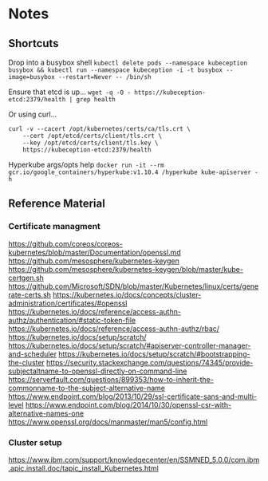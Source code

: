 # Notes



## Shortcuts

Drop into a busybox shell
`kubectl delete pods --namespace kubeception busybox && kubectl run --namespace kubeception -i -t busybox --image=busybox --restart=Never -- /bin/sh`

Ensure that etcd is up...
`wget -q -O - https://kubeception-etcd:2379/health | grep health`

Or using curl...

```shell
curl -v --cacert /opt/kubernetes/certs/ca/tls.crt \
    --cert /opt/etcd/certs/client/tls.crt \
    --key /opt/etcd/certs/client/tls.key \
    https://kubeception-etcd:2379/health
```

Hyperkube args/opts help
`docker run -it --rm  gcr.io/google_containers/hyperkube:v1.10.4 /hyperkube kube-apiserver -h`


## Reference Material



### Certificate managment
https://github.com/coreos/coreos-kubernetes/blob/master/Documentation/openssl.md
https://github.com/mesosphere/kubernetes-keygen
https://github.com/mesosphere/kubernetes-keygen/blob/master/kube-certgen.sh
https://github.com/Microsoft/SDN/blob/master/Kubernetes/linux/certs/generate-certs.sh
https://kubernetes.io/docs/concepts/cluster-administration/certificates/#openssl
https://kubernetes.io/docs/reference/access-authn-authz/authentication/#static-token-file
https://kubernetes.io/docs/reference/access-authn-authz/rbac/
https://kubernetes.io/docs/setup/scratch/
https://kubernetes.io/docs/setup/scratch/#apiserver-controller-manager-and-scheduler
https://kubernetes.io/docs/setup/scratch/#bootstrapping-the-cluster
https://security.stackexchange.com/questions/74345/provide-subjectaltname-to-openssl-directly-on-command-line
https://serverfault.com/questions/899353/how-to-inherit-the-commonname-to-the-subject-alternative-name
https://www.endpoint.com/blog/2013/10/29/ssl-certificate-sans-and-multi-level
https://www.endpoint.com/blog/2014/10/30/openssl-csr-with-alternative-names-one
https://www.openssl.org/docs/manmaster/man5/config.html


### Cluster setup
https://www.ibm.com/support/knowledgecenter/en/SSMNED_5.0.0/com.ibm.apic.install.doc/tapic_install_Kubernetes.html